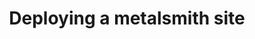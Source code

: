 ---
title: Deploying a metalsmith site
description: 'Deploy a metalsmith.js project on shared hosting, Github pages, the cloud or a CDN'
draft: true
toc: true
layout: default.njk
order: 5
config:
  anchors: true
---